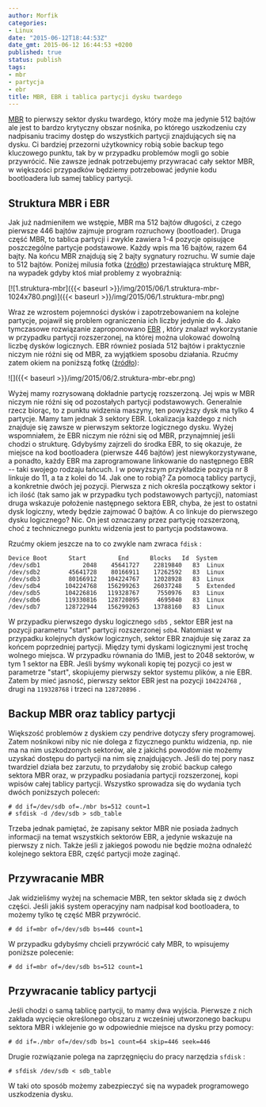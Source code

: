 ```yaml
---
author: Morfik
categories:
- Linux
date: "2015-06-12T18:44:53Z"
date_gmt: 2015-06-12 16:44:53 +0200
published: true
status: publish
tags:
- mbr
- partycja
- ebr
title: MBR, EBR i tablica partycji dysku twardego
---
```


[MBR](https://en.wikipedia.org/wiki/Master_boot_record) to pierwszy sektor dysku twardego, który
może ma jedynie 512 bajtów ale jest to bardzo krytyczny obszar nośnika, po którego uszkodzeniu czy
nadpisaniu tracimy dostęp do wszystkich partycji znajdujących się na dysku. Ci bardziej przezorni
użytkownicy robią sobie backup tego kluczowego punktu, tak by w przypadku problemów mogli go sobie
przywrócić. Nie zawsze jednak potrzebujemy przywracać cały sektor MBR, w większości przypadków
będziemy potrzebować jedynie kodu bootloadera lub samej tablicy partycji.

<!--more-->
## Struktura MBR i EBR

Jak już nadmieniłem we wstępie, MBR ma 512 bajtów długości, z czego pierwsze 446 bajtów zajmuje
program rozruchowy (bootloader). Druga część MBR, to tablica partycji i zwykle zawiera 1-4 pozycje
opisujące poszczególne partycje podstawowe. Każdy wpis ma 16 bajtów, razem 64 bajty. Na końcu MBR
znajdują się 2 bajty sygnatury rozruchu. W sumie daje to 512 bajtów. Poniżej milusia fotka
([źródło](http://www.invoke-ir.com/2015/05/ontheforensictrail-part2.html)) przestawiająca
strukturę MBR, na wypadek gdyby ktoś miał problemy z
wyobraźnią:

[![1.struktura-mbr]({{< baseurl >}}/img/2015/06/1.struktura-mbr-1024x780.png)]({{< baseurl >}}/img/2015/06/1.struktura-mbr.png)

Wraz ze wzrostem pojemności dysków i zapotrzebowaniem na kolejne partycje, pojawił się problem
ograniczenia ich liczby jedynie do 4. Jako tymczasowe rozwiązanie zaproponowano
[EBR](https://en.wikipedia.org/wiki/Extended_boot_record) , który znalazł wykorzystanie w przypadku
partycji rozszerzonej, na której można ulokować dowolną liczbę dysków logicznych. EBR również
posiada 512 bajtów i praktycznie niczym nie różni się od MBR, za wyjątkiem sposobu działania. Rzućmy
zatem okiem na poniższą fotkę ([źródło](http://thestarman.pcministry.com/asm/mbr/PartTables2.htm)):

![]({{< baseurl >}}/img/2015/06/2.struktura-mbr-ebr.png)

Wyżej mamy rozrysowaną dokładnie partycję rozszerzoną. Jej wpis w MBR niczym nie różni się od
pozostałych partycji podstawowych. Generalnie rzecz biorąc, to z punktu widzenia maszyny, ten
powyższy dysk ma tylko 4 partycje. Mamy tam jednak 3 sektory EBR. Lokalizacja każdego z nich
znajduje się zawsze w pierwszym sektorze logicznego dysku. Wyżej wspomniałem, że EBR niczym nie
różni się od MBR, przynajmniej jeśli chodzi o strukturę. Gdybyśmy zajrzeli do środka EBR, to się
okazuje, że miejsce na kod bootloadera (pierwsze 446 bajtów) jest niewykorzystywane, a ponadto,
każdy EBR ma zaprogramowane linkowanie do następnego EBR -- taki swojego rodzaju łańcuch. I w
powyższym przykładzie pozycja nr 8 linkuje do 11, a ta z kolei do 14. Jak one to robią? Za pomocą
tablicy partycji, a konkretnie dwóch jej pozycji. Pierwsza z nich określa początkowy sektor i ich
ilość (tak samo jak w przypadku tych podstawowych partycji), natomiast druga wskazuje położenie
następnego sektora EBR, chyba, że jest to ostatni dysk logiczny, wtedy będzie zajmować 0 bajtów. A
co linkuje do pierwszego dysku logicznego? Nic. On jest oznaczany przez partycję rozszerzoną, choć z
technicznego punktu widzenia jest to partycja podstawowa.

Rzućmy okiem jeszcze na to co zwykle nam zwraca `fdisk` :

    Device Boot      Start         End      Blocks   Id  System
    /dev/sdb1            2048    45641727    22819840   83  Linux
    /dev/sdb2        45641728    80166911    17262592   83  Linux
    /dev/sdb3        80166912   104224767    12028928   83  Linux
    /dev/sdb4       104224768   156299263    26037248    5  Extended
    /dev/sdb5       104226816   119328767     7550976   83  Linux
    /dev/sdb6       119330816   128720895     4695040   83  Linux
    /dev/sdb7       128722944   156299263    13788160   83  Linux

W przypadku pierwszego dysku logicznego `sdb5` , sektor EBR jest na pozycji parametru "start"
partycji rozszerzonej `sdb4`. Natomiast w przypadku kolejnych dysków logicznych, sektor EBR znajduje
się zaraz za końcem poprzedniej partycji. Między tymi dyskami logicznymi jest trochę wolnego
miejsca. W przypadku równania do 1MiB, jest to 2048 sektorów, w tym 1 sektor na EBR. Jeśli byśmy
wykonali kopię tej pozycji co jest w parametrze "start", skopiujemy pierwszy sektor systemu plików,
a nie EBR. Zatem by mieć jasność, pierwszy sektor EBR jest na pozycji `104224768` , drugi na
`119328768` i trzeci na `128720896` .

## Backup MBR oraz tablicy partycji

Większość problemów z dyskiem czy pendrive dotyczy sfery programowej. Zatem nośnikowi niby nic nie
dolega z fizycznego punktu widzenia, np. nie ma na nim uszkodzonych sektorów, ale z jakichś powodów
nie możemy uzyskać dostępu do partycji na nim się znajdujących. Jeśli do tej pory nasz twardziel
działa bez zarzutu, to przydałoby się zrobić backup całego sektora MBR oraz, w przypadku posiadania
partycji rozszerzonej, kopi wpisów całej tablicy partycji. Wszystko sprowadza się do wydania tych
dwóch poniższych poleceń:

    # dd if=/dev/sdb of=./mbr bs=512 count=1
    # sfdisk -d /dev/sdb > sdb_table

Trzeba jednak pamiętać, że zapisany sektor MBR nie posiada żadnych informacji na temat wszystkich
sektorów EBR, a jedynie wskazuje na pierwszy z nich. Także jeśli z jakiegoś powodu nie będzie można
odnaleźć kolejnego sektora EBR, część partycji może zaginąć.

## Przywracanie MBR

Jak widzieliśmy wyżej na schemacie MBR, ten sektor składa się z dwóch części. Jeśli jakiś system
operacyjny nam nadpisał kod bootloadera, to możemy tylko tę część MBR przywrócić.

    # dd if=mbr of=/dev/sdb bs=446 count=1

W przypadku gdybyśmy chcieli przywrócić cały MBR, to wpisujemy poniższe polecenie:

    # dd if=mbr of=/dev/sdb bs=512 count=1

## Przywracanie tablicy partycji

Jeśli chodzi o samą tablicę partycji, to mamy dwa wyjścia. Pierwsze z nich zakłada wycięcie
określonego obszaru z wcześniej utworzonego backupu sektora MBR i wklejenie go w odpowiednie
miejsce na dysku przy pomocy:

    # dd if=./mbr of=/dev/sdb bs=1 count=64 skip=446 seek=446

Drugie rozwiązanie polega na zaprzęgnięciu do pracy narzędzia `sfdisk` :

    # sfdisk /dev/sdb < sdb_table

W taki oto sposób możemy zabezpieczyć się na wypadek programowego uszkodzenia dysku.
